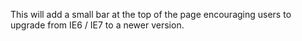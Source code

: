 This will add a small bar at the top of the page encouraging users to upgrade from IE6 / IE7 to a newer version.